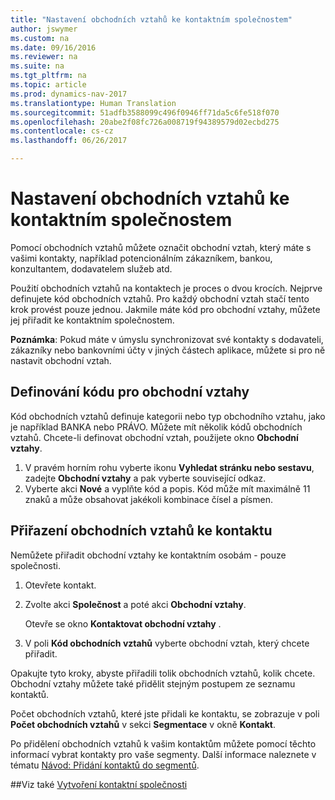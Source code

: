 ```yaml
---
title: "Nastavení obchodních vztahů ke kontaktním společnostem"
author: jswymer
ms.custom: na
ms.date: 09/16/2016
ms.reviewer: na
ms.suite: na
ms.tgt_pltfrm: na
ms.topic: article
ms.prod: dynamics-nav-2017
ms.translationtype: Human Translation
ms.sourcegitcommit: 51adfb3588099c496f0946ff71da5c6fe518f070
ms.openlocfilehash: 20abe2f08fc726a008719f94389579d02ecbd275
ms.contentlocale: cs-cz
ms.lasthandoff: 06/26/2017

---
```

# <a name="set-up-business-relations-on-contact-companies"></a>Nastavení obchodních vztahů ke kontaktním společnostem
Pomocí obchodních vztahů můžete označit obchodní vztah, který máte s vašimi kontakty, například potencionálním zákazníkem, bankou, konzultantem, dodavatelem služeb atd.

Použití obchodních vztahů na kontaktech je proces o dvou krocích. Nejprve definujete kód obchodních vztahů. Pro každý obchodní vztah stačí tento krok provést pouze jednou. Jakmile máte kód pro obchodní vztahy, můžete jej přiřadit ke kontaktním společnostem.

**Poznámka**: Pokud máte v úmyslu synchronizovat své kontakty s dodavateli, zákazníky nebo bankovními účty v jiných částech aplikace, můžete si pro ně nastavit obchodní vztah.

## <a name="define-a-business-relation-code"></a>Definování kódu pro obchodní vztahy
Kód obchodních vztahů definuje kategorii nebo typ obchodního vztahu, jako je například BANKA nebo PRÁVO. Můžete mít několik kódů obchodních vztahů. Chcete-li definovat obchodní vztah, použijete okno **Obchodní vztahy**.

1. V pravém horním rohu vyberte ikonu **Vyhledat stránku nebo sestavu**, zadejte **Obchodní vztahy** a pak vyberte související odkaz.
2. Vyberte akci **Nové** a vyplňte kód a popis. Kód může mít maximálně 11 znaků a může obsahovat jakékoli kombinace čísel a písmen.

## <a name="assign-business-relations-to-a-contact"></a>Přiřazení obchodních vztahů ke kontaktu
Nemůžete přiřadit obchodní vztahy ke kontaktním osobám - pouze společnosti.

1. Otevřete kontakt.
2. Zvolte akci **Společnost** a poté akci **Obchodní vztahy**.

    Otevře se okno **Kontaktovat obchodní vztahy** .
3. V poli **Kód obchodních vztahů** vyberte obchodní vztah, který chcete přiřadit.

Opakujte tyto kroky, abyste přiřadili tolik obchodních vztahů, kolik chcete. Obchodní vztahy můžete také přidělit stejným postupem ze seznamu kontaktů.

Počet obchodních vztahů, které jste přidali ke kontaktu, se zobrazuje v poli **Počet obchodních vztahů** v sekci **Segmentace** v okně **Kontakt**.

Po přidělení obchodních vztahů k vašim kontaktům můžete pomocí těchto informací vybrat kontakty pro vaše segmenty. Další informace naleznete v tématu [Návod: Přidání kontaktů do segmentů](marketing-add-contact-segment.md).

##<a name="see-also"></a>Viz také
[Vytvoření kontaktní společnosti](marketing-create-contact-companies.md)

